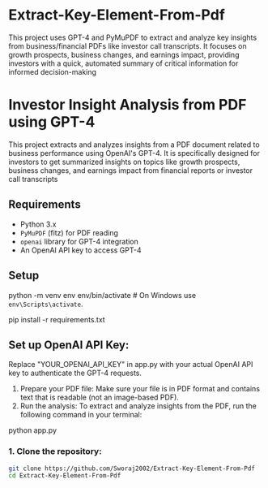 # Extract-Key-Element-From-Pdf
This project uses GPT-4 and PyMuPDF to extract and analyze key insights from business/financial PDFs like investor call transcripts. It focuses on growth prospects, business changes, and earnings impact, providing investors with a quick, automated summary of critical information for informed decision-making
# Investor Insight Analysis from PDF using GPT-4

This project extracts and analyzes insights from a PDF document related to business performance using OpenAI's GPT-4. It is specifically designed for investors to get summarized insights on topics like growth prospects, business changes, and earnings impact from financial reports or investor call transcripts

## Requirements

- Python 3.x
- `PyMuPDF` (fitz) for PDF reading
- `openai` library for GPT-4 integration
- An OpenAI API key to access GPT-4

## Setup

python -m venv env
env/bin/activate  # On Windows use `env\Scripts\activate`.

pip install -r requirements.txt
## Set up OpenAI API Key:
Replace "YOUR_OPENAI_API_KEY" in app.py with your actual OpenAI API key to authenticate the GPT-4 requests.
1. Prepare your PDF file:
Make sure your file is in PDF format and contains text that is readable (not an image-based PDF).
2. Run the analysis:
To extract and analyze insights from the PDF, run the following command in your terminal:


python app.py


### 1. Clone the repository:
   ```bash
   git clone https://github.com/Sworaj2002/Extract-Key-Element-From-Pdf
   cd Extract-Key-Element-From-Pdf
